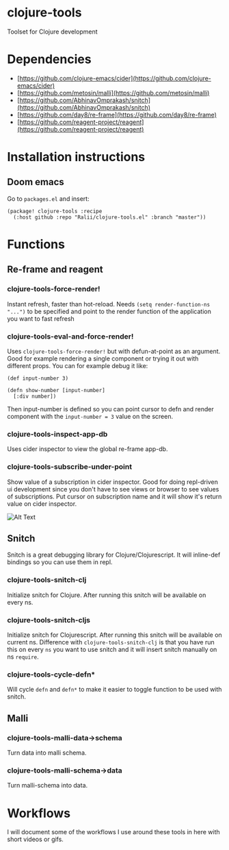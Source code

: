 # clojure-tools
Toolset for Clojure development

# Dependencies
- [https://github.com/clojure-emacs/cider](https://github.com/clojure-emacs/cider)
- [https://github.com/metosin/malli](https://github.com/metosin/malli)
- [https://github.com/AbhinavOmprakash/snitch](https://github.com/AbhinavOmprakash/snitch)
- [https://github.com/day8/re-frame](https://github.com/day8/re-frame)
- [https://github.com/reagent-project/reagent](https://github.com/reagent-project/reagent)

# Installation instructions

## Doom emacs
Go to `packages.el` and insert:

```
(package! clojure-tools :recipe
  (:host github :repo "Ralii/clojure-tools.el" :branch "master"))
```

# Functions

## Re-frame and reagent

### clojure-tools-force-render!
Instant refresh, faster than hot-reload. Needs `(setq render-function-ns "...")` to be specified and point to the render function of the application you want to fast refresh

### clojure-tools-eval-and-force-render!
Uses `clojure-tools-force-render!` but with defun-at-point as an argument. Good for example rendering a single component or trying it out with different props.
You can for example debug it like:

```
(def input-number 3)

(defn show-number [input-number]
  [:div number])
```

Then input-number is defined so you can point cursor to defn and render component with the `input-number = 3` value on the screen.

### clojure-tools-inspect-app-db
Uses cider inspector to view the global re-frame app-db.

### clojure-tools-subscribe-under-point
Show value of a subscription in cider inspector. Good for doing repl-driven ui development since you don't have to see views or browser to see values of subscriptions.
Put cursor on subscription name and it will show it's return value on cider inspector.

![Alt Text](gifs/dgiphy.gif)


## Snitch
Snitch is a great debugging library for Clojure/Clojurescript. It will inline-def bindings so you can use them in repl.

### clojure-tools-snitch-clj
Initialize snitch for Clojure. After running this snitch will be available on every ns.

### clojure-tools-snitch-cljs
Initialize snitch for Clojurescript. After running this snitch will be available on current ns. Difference with `clojure-tools-snitch-clj` is that you have run this on every `ns` you want
to use snitch and it will insert snitch manually on ns `require`.

### clojure-tools-cycle-defn*
Will cycle `defn` and `defn*` to make it easier to toggle function to be used with snitch.

## Malli

### clojure-tools-malli-data->schema
Turn data into malli schema.

### clojure-tools-malli-schema->data
Turn malli-schema into data.

# Workflows
I will document some of the workflows I use around these tools in here with short videos or gifs.
